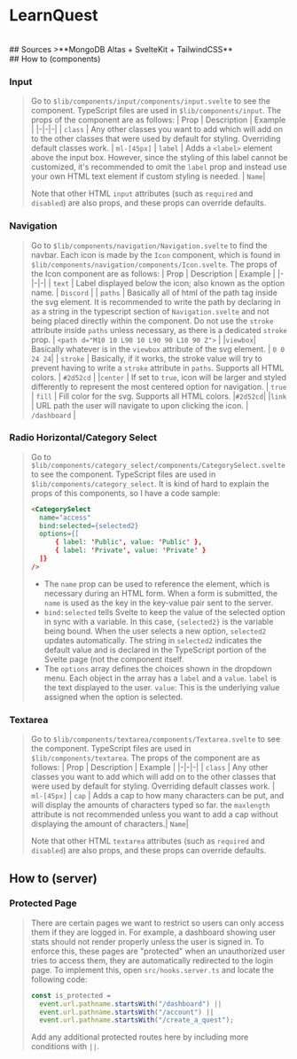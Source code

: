 # LearnQuest 
<br>
## Sources
>**MongoDB Altas + SvelteKit + TailwindCSS**
<br>
## How to (components)

### Input
>Go to `$lib/components/input/components/input.svelte` to see the component. TypeScript files are used in `$lib/components/input`. The props of the component are as follows: 
> | Prop | Description | Example |
> |-|-|-|
> | `class` | Any other classes you want to add which will add on to the other classes that were used by default for styling. Overriding default classes work. | `ml-[45px]`
> | `label` | Adds a `<label>` element above the input box. However, since the styling of this label cannot be customized, it's recommended to omit the `label` prop and instead use your own HTML text element if custom styling is needed. | `Name`|
> 
> Note that other HTML `input` attributes (such as `required` and `disabled`) are also props, and these props can override defaults.

### Navigation
>Go to `$lib/components/navigation/Navigation.svelte` to find the navbar.  Each icon is made by the `Icon` component, which is found in `$lib/components/navigation/components/Icon.svelte`. The props of the Icon component are as follows:
>| Prop | Description | Example |
>|-|-|-|
>| `text` | Label displayed below the icon; also known as the option name. | `Discord` |
>| `paths` | Basically all of html of the path tag inside the svg element. It is recommended to write the path by declaring in as a string in the typescript section of `Navigation.svelte` and not being placed directly within the component. Do not use the `stroke` attribute inside `paths` unless necessary, as there is a dedicated `stroke` prop. | `<path d="M10 10 L90 10 L90 90 L10 90 Z">` |
>|`viewbox`| Basically whatever is in the `viewbox` attribute of the svg element. | `0 0 24 24`|
>| `stroke` | Basically, if it works, the stroke value will try to prevent having to write a `stroke` attribute in `paths`. Supports all HTML colors. | `#2d52cd` |
>|`center` | If set to `true`, icon will be larger and styled differently to represent the most centered option for navigation. | `true`
>| `fill` | Fill color for the svg. Supports all HTML colors. |`#2d52cd`|
>|`link` | URL path the user will navigate to upon clicking the icon. | `/dashboard` |

### Radio Horizontal/Category Select
>Go to `$lib/components/category_select/components/CategorySelect.svelte` to see the component. TypeScript files are used in `$lib/components/category_select`. 
>It is kind of hard to explain the props of this components, so I have a code sample:
> ```html
> <CategorySelect
> 	name="access"
> 	bind:selected={selected2}
> 	options={[
> 		{ label: 'Public', value: 'Public' },
> 		{ label: 'Private', value: 'Private' }
> 	]}
> />
> ```
>- The `name` prop can be used to reference the element, which is necessary during an HTML form. When a form is submitted, the `name` is used as the key in the key-value pair sent to the server.
> - `bind:selected` tells Svelte to keep the value of the selected option in sync with a variable.  In this case, `{selected2}` is the variable being bound. When the user selects a new option, `selected2` updates automatically. The string in `selected2` indicates the default value and is declared in the TypeScript portion of the Svelte page (not the component itself.
> - The `options` array defines the choices shown in the dropdown menu. Each object in the array has a `label` and a `value`.   `label` is the text displayed to the user.   `value`: This is the underlying value assigned when the option is selected.
> 
### Textarea
>Go to `$lib/components/textarea/components/Textarea.svelte` to see the component. TypeScript files are used in `$lib/components/textarea`. The props of the component are as follows: 
> | Prop | Description | Example |
> |-|-|-|
> | `class` | Any other classes you want to add which will add on to the other classes that were used by default for styling. Overriding default classes work. | `ml-[45px]`
> | `cap` | Adds a cap to how many characters can be put, and will display the amounts of characters typed so far. the `maxlength` attribute is not recommended unless you want to add a cap without displaying the amount of characters.| `Name`|
> 
> Note that other HTML `textarea` attributes (such as `required` and `disabled`) are also props, and these props can override defaults.

## How to (server)
### Protected Page 
>There are certain pages we want to restrict so users can only access them if they are logged in. For example, a dashboard showing user stats should not render properly unless the user is signed in. 
>To enforce this, these pages are "protected" when an unauthorized user tries to access them, they are automatically redirected to the login page.
>To implement this, open `src/hooks.server.ts` and locate the following code:
> ```ts
> const is_protected =
>   event.url.pathname.startsWith("/dashboard") ||
>   event.url.pathname.startsWith("/account") ||
>   event.url.pathname.startsWith("/create_a_quest");
> ```
> Add any additional protected routes here by including more conditions with `||`.

